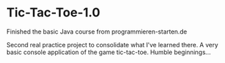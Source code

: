 # Tic-Tac-Toe-1.0
Finished the basic Java course from programmieren-starten.de

Second real practice project to consolidate what I've learned there. A very basic console application of the game tic-tac-toe. Humble beginnings...